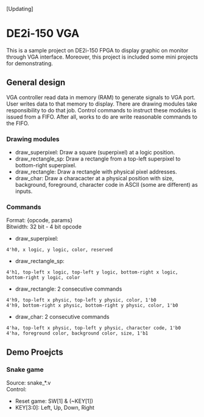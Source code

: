 \[Updating\]
# DE2i-150 VGA
This is a sample project on DE2i-150 FPGA to display graphic on monitor through VGA interface. Moreover, this project is included some mini projects for demonstrating.  

## General design
VGA controller read data in memory (RAM) to generate signals to VGA port. User writes data to that memory to display. There are drawing modules take responsibility to do that job. Control commands to instruct these modules is issued from a FIFO. After all, works to do are write reasonable commands to the FIFO.  

### Drawing modules
- draw_superpixel: Draw a square (superpixel) at a logic position.  
- draw_rectangle_sp: Draw a rectangle from a top-left superpixel to bottom-right superpixel.  
- draw_rectangle: Draw a rectangle with physical pixel addresses.
- draw_char: Draw a characacter at a physical position with size, background, foreground, character code in ASCII (some are different) as inputs.

### Commands
Format: {opcode, params}  
Bitwidth: 32 bit - 4 bit opcode  

- draw_superpixel: 
```
4'h0, x logic, y logic, color, reserved
```  
- draw_rectangle_sp:
```
4'h1, top-left x logic, top-left y logic, bottom-right x logic, bottom-right y logic, color
```
- draw_rectangle: 2 consecutive commands  
```
4'h9, top-left x physic, top-left y physic, color, 1'b0  
4'h9, bottom-right x physic, bottom-right y physic, color, 1'b0
```
- draw_char: 2 consecutive commands  
```
4'ha, top-left x physic, top-left y physic, character code, 1'b0  
4'ha, foreground color, background color, size, 1'b1
```

## Demo Proejcts
### Snake game
Source: snake_*.v  
Control:  
- Reset game: SW[1] & (~KEY[1])
- KEY[3:0]: Left, Up, Down, Right
